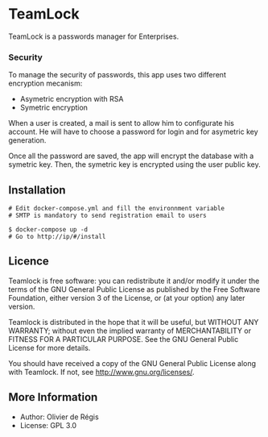 TeamLock
===================================

TeamLock is a passwords manager for Enterprises. 

### Security

To manage the security of passwords, this app uses two different encryption mecanism:
- Asymetric encryption with RSA
- Symetric encryption

When a user is created, a mail is sent to allow him to configurate his account. He will have to choose a password for login and for asymetric key generation.

Once all the password are saved, the app will encrypt the database with a symetric key.
Then, the symetric key is encrypted using the user public key.

## Installation

    # Edit docker-compose.yml and fill the environnment variable
    # SMTP is mandatory to send registration email to users

    $ docker-compose up -d
    # Go to http://ip/#/install

## Licence

Teamlock is free software: you can redistribute it and/or modify
it under the terms of the GNU General Public License as published by
the Free Software Foundation, either version 3 of the License, or
(at your option) any later version.

Teamlock is distributed in the hope that it will be useful,
but WITHOUT ANY WARRANTY; without even the implied warranty of
MERCHANTABILITY or FITNESS FOR A PARTICULAR PURPOSE.  See the
GNU General Public License for more details.

You should have received a copy of the GNU General Public License
along with Teamlock. If not, see <http://www.gnu.org/licenses/>.

## More Information

- Author: Olivier de Régis
- License: GPL 3.0